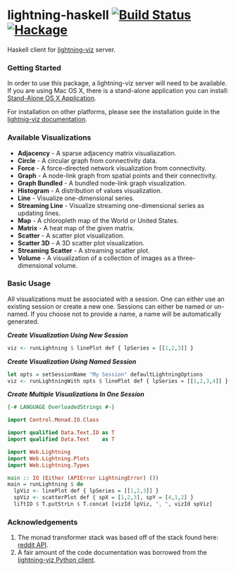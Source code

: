 # lightning-haskell      [![Build Status](https://travis-ci.org/cmoresid/lightning-haskell.svg?branch=master)](https://travis-ci.org/cmoresid/lightning-haskell) [![Hackage](https://img.shields.io/hackage/v/lightning-haskell.svg)](http://hackage.haskell.org/package/lightning-haskell-0.1.0.3)

Haskell client for
[lightning-viz](http://lightning-viz.org/) server.  

### Getting Started
In order to use this package, a lightning-viz server will need to be available. If you are using Mac OS X, there is a stand-alone application you can install: [Stand-Alone OS X Application](http://lightning-viz.org/setup/#standalone).  

For installation on other platforms, please see the installation guide in the [lightnig-viz documentation](http://lightning-viz.org/setup/#prebuilt-server).

### Available Visualizations  
* **Adjacency** - A sparse adjacency matrix visualiazation.
* **Circle** - A circular graph from connectivity data.
* **Force** - A force-directed network visualization from connectivity.
* **Graph** - A node-link graph from spatial points and their connectivity.
* **Graph Bundled** - A bundled node-link graph visualization.
* **Histogram** - A distribution of values visualization.
* **Line** - Visualize one-dimensional series.
* **Streaming Line** - Visualize streaming one-dimensional series as updating lines.
* **Map** - A chloropleth map of the World or United States.
* **Matrix** - A heat map of the given matrix.
* **Scatter** - A scatter plot visualization.
* **Scatter 3D** - A 3D scatter plot visualization.
* **Streaming Scatter** - A streaming scatter plot.
* **Volume** - A visualization of a collection of images as a three-dimensional volume.

### Basic Usage  
All visualizations must be associated with a session. One can either use an existing session or create a new one. Sessions can either be named or un-named. If you choose not to provide a name, a name will be automatically generated.  

***Create Visualization Using New Session***
```haskell
viz <- runLightning $ linePlot def { lpSeries = [[1,2,3]] }
```

***Create Visualization Using Named Session***
```haskell
let opts = setSessionName "My Session" defaultLightningOptions
viz <- runLightningWith opts $ linePlot def { lpSeries = [[1,2,3,4]] }
```

***Create Multiple Visualizations In One Session***
```haskell
{-# LANGUAGE OverloadedStrings #-}

import Control.Monad.IO.Class

import qualified Data.Text.IO as T
import qualified Data.Text    as T

import Web.Lightning
import Web.Lightning.Plots
import Web.Lightning.Types

main :: IO (Either (APIError LightningError) ())
main = runLightning $ do
  lpViz <- linePlot def { lpSeries = [[1,2,3]] }
  spViz <- scatterPlot def { spX = [1,2,3], spY = [4,1,2] }
  liftIO $ T.putStrLn $ T.concat [vizId lpViz, ", ", vizId spViz]
```

### Acknowledgements
1. The monad transformer stack was based off of the stack found here: [reddit API](https://github.com/intolerable/reddit).
2. A fair amount of the code documentation was borrowed from the [lightning-viz Python client](http://lightning-viz.org/lightning-python/api.html).
